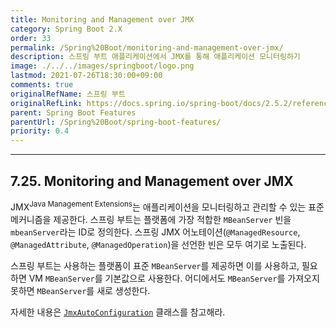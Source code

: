 ```yaml
---
title: Monitoring and Management over JMX
category: Spring Boot 2.X
order: 33
permalink: /Spring%20Boot/monitoring-and-management-over-jmx/
description: 스프링 부트 애플리케이션에서 JMX를 통해 애플리케이션 모니터링하기
image: ./../../images/springboot/logo.png
lastmod: 2021-07-26T18:30:00+09:00
comments: true
originalRefName: 스프링 부트
originalRefLink: https://docs.spring.io/spring-boot/docs/2.5.2/reference/htmlsingle/#features.jmx
parent: Spring Boot Features
parentUrl: /Spring%20Boot/spring-boot-features/
priority: 0.4
---
```


---

## 7.25. Monitoring and Management over JMX

JMX<sup>Java Management Extensions</sup>는 애플리케이션을 모니터링하고 관리할 수 있는 표준 메커니즘을 제공한다. 스프링 부트는 플랫폼에 가장 적합한 `MBeanServer` 빈을 `mbeanServer`라는 ID로 정의한다. 스프링 JMX 어노테이션(`@ManagedResource`, `@ManagedAttribute`, `@ManagedOperation`)을 선언한 빈은 모두 여기로 노출된다.

스프링 부트는 사용하는 플랫폼이 표준 `MBeanServer`를 제공하면 이를 사용하고, 필요하면 VM `MBeanServer`를 기본값으로 사용한다. 어디에서도 `MBeanServer`를 가져오지 못하면 `MBeanServer`를 새로 생성한다.

자세한 내용은 [`JmxAutoConfiguration`](https://github.com/spring-projects/spring-boot/tree/v2.5.2/spring-boot-project/spring-boot-autoconfigure/src/main/java/org/springframework/boot/autoconfigure/jmx/JmxAutoConfiguration.java) 클래스를 참고해라.